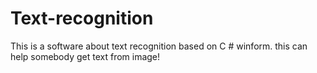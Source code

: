 # Text-recognition
This is a software about text recognition based on C # winform.
this can help somebody get text from image!
